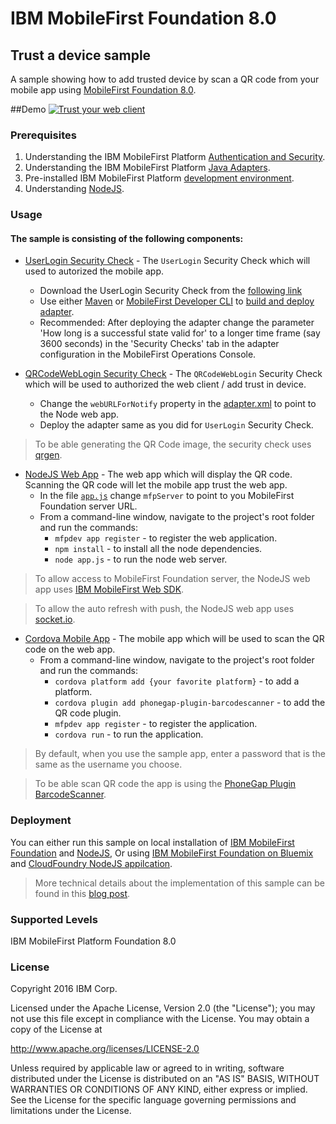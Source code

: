 IBM MobileFirst Foundation 8.0
===
## Trust a device sample 
A sample showing how to add trusted device by scan a QR code from your mobile app using [MobileFirst Foundation 8.0](http://mobilefirstplatform.ibmcloud.com).

##Demo
[![Trust your web client](https://img.youtube.com/vi/95bXRedN_8I/0.jpg)](https://www.youtube.com/watch?v=95bXRedN_8I)

### Prerequisites
1. Understanding the IBM MobileFirst Platform [Authentication and Security](https://mobilefirstplatform.ibmcloud.com/tutorials/en/foundation/8.0/authentication-and-security/).
2. Understanding the IBM MobileFirst Platform [Java Adapters](https://mobilefirstplatform.ibmcloud.com/tutorials/en/foundation/8.0/adapters/java-adapters/).
3. Pre-installed IBM MobileFirst Platform [development environment](https://mobilefirstplatform.ibmcloud.com/tutorials/en/foundation/8.0/setting-up-your-development-environment/).
4. Understanding [NodeJS](https://nodejs.org/en/).

### Usage

#### The sample is consisting of the following components:

* [UserLogin Security Check](https://mobilefirstplatform.ibmcloud.com/tutorials/en/foundation/8.0/authentication-and-security/user-authentication/security-check/) - The `UserLogin` Security Check which will used to autorized the mobile app.
    - Download the UserLogin Security Check from the [following link](https://hub.jazz.net/git/imflocalsdk/console-samples/contents/master/UserLogin.zip)
    - Use either [Maven](https://maven.apache.org/) or [MobileFirst Developer CLI](https://mobilefirstplatform.ibmcloud.com/tutorials/en/foundation/6.3/advanced-client-side-development/using-cli-create-build-manage-project-artifacts/) to [build and deploy adapter](https://mobilefirstplatform.ibmcloud.com/tutorials/en/foundation/8.0/adapters/creating-adapters/).
    - Recommended: After deploying the adapter change the parameter 'How long is a successful state valid for' to a longer time frame (say 3600 seconds) in the 'Security Checks' tab in the adapter configuration in the MobileFirst Operations Console.

* [QRCodeWebLogin Security Check](/qrcode-web-login-security-check) - The `QRCodeWebLogin` Security Check which will be used to authorized the web client / add trust in device.
    - Change the `webURLForNotify` property in the [adapter.xml](/qrcode-web-login-security-check/src/main/adapter-resources/adapter.xml) to point to the Node web app.
    - Deploy the adapter same as you did for `UserLogin` Security Check.
    
> To be able generating the QR Code image, the security check uses [qrgen](https://github.com/kenglxn/QRGen).

* [NodeJS Web App](./node-web-app) - The web app which will display the QR code. Scanning the QR code will let the mobile app trust the web app.
    -  In the file [`app.js`](./node-web-app/app.js) change `mfpServer` to point to you MobileFirst Foundation server URL.
    -  From a command-line window, navigate to the project's root folder and run the commands:
        - `mfpdev app register` - to register the web application. 
        - `npm install` - to install all the node dependencies.
        - `node app.js` - to run the node web server.

> To allow access to MobileFirst Foundation server, the NodeJS web app uses [IBM MobileFirst Web SDK](https://mobilefirstplatform.ibmcloud.com/tutorials/en/foundation/8.0/adding-the-mfpf-sdk/web/). 

> To allow the auto refresh with push, the NodeJS web app uses [socket.io](http://socket.io/).

* [Cordova Mobile App](cordova-app) - The mobile app which will be used to scan the QR code on the web app.
    - From a command-line window, navigate to the project's root folder and run the commands:
        - `cordova platform add {your favorite platform}` - to add a platform. 
        - `cordova plugin add phonegap-plugin-barcodescanner` - to add the QR code plugin.
        - `mfpdev app register` - to register the application.
        - `cordova run` - to run the application.

> By default, when you use the sample app, enter a password that is the same as the username you choose.   

> To be able scan QR code the app is using the [PhoneGap Plugin BarcodeScanner](https://github.com/phonegap/phonegap-plugin-barcodescanner.git).

### Deployment
You can either run this sample on local installation of [IBM MobileFirst Foundation](https://mobilefirstplatform.ibmcloud.com/downloads/) and [NodeJS](https://nodejs.org/en/download/), 
Or using [IBM MobileFirst Foundation on Bluemix](https://mobilefirstplatform.ibmcloud.com/tutorials/en/foundation/8.0/ibm-containers/using-mobile-foundation/) and [CloudFoundry NodeJS appilcation](https://www.ibm.com/developerworks/cloud/library/cl-bluemix-fundamentals-create-and-deploy-a-node-app-to-the-cloud/).

> More technical details about the implementation of this sample can be found in this [blog post](https://mobilefirstplatform.ibmcloud.com/blog/2016/07/31/add-trusted-device/).
    
### Supported Levels
IBM MobileFirst Platform Foundation 8.0

### License
Copyright 2016 IBM Corp.

Licensed under the Apache License, Version 2.0 (the "License");
you may not use this file except in compliance with the License.
You may obtain a copy of the License at

http://www.apache.org/licenses/LICENSE-2.0

Unless required by applicable law or agreed to in writing, software
distributed under the License is distributed on an "AS IS" BASIS,
WITHOUT WARRANTIES OR CONDITIONS OF ANY KIND, either express or implied.
See the License for the specific language governing permissions and
limitations under the License.
